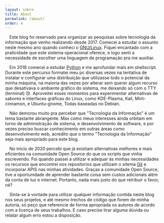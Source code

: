 ```yaml
---
layout: sobre
title: About
permalink: /about/
order: 4
---
```


&emsp;Este blog foi reservado para organizar as pesquisas sobre tecnologia da informação que venho realizando desde 2017. Comecei a estudar o assunto neste mesmo ano quando conheci o [GNU/Linux](https://www.gnu.org/). Fiquei encantado com a praticidade que este sistema operacional oferece, e logo senti a necessidade de escolher uma linguagem de programação pra me auxiliar.

&emsp;Em 2018 comecei a estudar [Python](https://www.python.org/) e me aprofundar mais em shellscript. Durante este percurso formatei meu pc diversas vezes na tentativa de instalar e configurar uma distribuição que utilizasse todo o potencial da minha máquina, na maioria das vezes por alterar sem querer algum recurso que desativava o ambiente gráfico do sistema, me deixando só com o TTY (terminal) :sweat:. Aproveitei esses momentos para experimentar alternativas de sabores e interfaces gráficas do Linux, como KDE-Plasma, Kali, Mint-cinnamon, e Ubuntu-gnome, Todas baseadas no Debian.

&emsp;Não demorou muito pra perceber que "Tecnologia da Informação" é um tema bastante abrangente. Mas como meus interesses ainda orbitam em torno de administração de sistema, e desenvolvimento de software, e por vezes preciso buscar conhecimento em outras áreas como desenvolvimento web, acredito que o termo "Tecnologia da Informação" seja mais apropriado para este blog.

&emsp;No inicio de 2020 percebi que já existiam alternativas melhores e mais eficientes na comunidade Open Source do que os scripts que vinha escrevendo. Foi quando passei a utilizar e adequar às minhas necessidades os recursos que encontrei nos repositorios que utilizam o sitema [Git](https://git-scm.com/) e incorporar APIS nas minhas atividades. Graças a comunidade Open Source, tive a oportunidade de aprender bastante coisa sem custos adicionais além da conta de luz e internet. Portanto, nada mais justo do que retribuir o favor, né?

&emsp;Sinta-se à vontade para utilizar qualquer informação contida neste blog nos seus projetos, e até mesmo trechos de código que forem de minha autoria, só peço que referencie de forma apropriada os autores de acordo com a licença de seus trabalhos. E caso precise tirar alguma dúvida ou relatar algum erro estou a disposição.